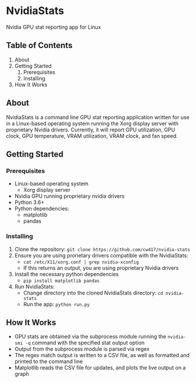 # NvidiaStats
Nvidia GPU stat reporting app for Linux

## Table of Contents
1. About
2. Getting Started
    1. Prerequisites
    2. Installing
3. How It Works

## About
NvidiaStats is a command line GPU stat reporting application written for use in a Linux-based operating system running the Xorg display server with proprietary Nvidia drivers. Currently, it will report GPU utilization, GPU clock, GPU temperature, VRAM utilization, VRAM clock, and fan speed.

## Getting Started
### Prerequisites
- Linux-based operating system
    - Xorg display server
- Nvidia GPU running proprietary nvidia drivers
- Python 3.6+
- Python dependencies:
  - matplotlib
  - pandas

### Installing
1) Clone the repository: `git clone https://github.com/cw417/nvidia-stats`
2) Ensure you are using prorietary drivers compatible with the NvidiaStats:
    - `cat /etc/X11/xorg.conf | grep nvidia-xconfig`
    - If this returns an output, you are using proprietary Nvidia drivers
3) Install the necessary python dependencies
    - `pip install matplotlib pandas`
4) Run NvidiaStats: 
    - Change directory into the cloned NvidiaStats directory: `cd nvidia-stats`
    - Run the app: `python run.py`

## How It Works
 - GPU stats are obtained via the subprocess module running the `nvidia-smi -q` command with the specified stat output option
 - Output from the subprocess module is parsed via regex
 - The regex match output is written to a CSV file, as well as formatted and printed to the command line
 - Matplotlib reads the CSV file for updates, and plots the live output on a graph